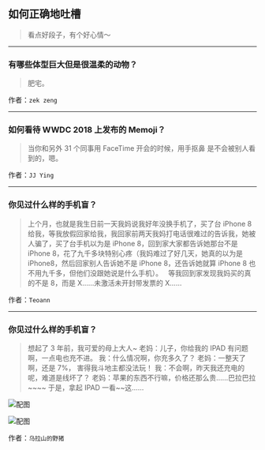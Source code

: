## 如何正确地吐槽

> 看点好段子，有个好心情～


 
---

### 有哪些体型巨大但是很温柔的动物？

> 肥宅。


作者：`zek zeng`

---

### 如何看待 WWDC 2018 上发布的 Memoji？

> 当你和另外 31 个同事用 FaceTime 开会的时候，用手抠鼻 是不会被别人看到的，嗯。


作者：`JJ Ying`

---

### 你见过什么样的手机盲？

> 上个月，也就是我生日前一天我妈说我好年没换手机了，买了台 iPhone 8 给我，等我放假回家给我，我回家前两天我妈打电话很难过的告诉我，她被人骗了，买了台手机以为是 iPhone 8，回到家大家都告诉她那台不是 iPhone 8，花了九千多块特别心疼（我妈难过了好几天，她真的以为是 iPhone8，然后回家别人告诉她不是 iPhone 8，还告诉她就算 iPhone 8 也不用九千多，但他们没跟她说是什么手机）。
>  
> 等我回到家发现我妈买的真的不是 8，而是 X……未激活未开封带发票的 X……


作者：`Teoann`

---

### 你见过什么样的手机盲？

> 想起了 3 年前，我可爱的母上大人~
> 老妈：儿子，你给我的 IPAD 有问题啊，一点电也充不进。
> 我：什么情况啊，你充多久了？
> 老妈：一整天了啊，还是 7%，
> 害得我斗地主都没法玩！
> 我：不会啊，昨天我还充电的呢，难道是线坏了？
> 老妈：苹果的东西不行嘛，价格还那么贵……巴拉巴拉~~~~
> 于是，拿起 IPAD 一看~~这……



![配图](http://pic4.zhimg.com/70/v2-0a6965dfa61708e4c9d242db8eb4e97b_b.jpg)



![配图](http://pic3.zhimg.com/70/v2-289cf9e7ffc6c5c9a155bead2cd52972_b.jpg)


作者：`乌拉山的野猪`